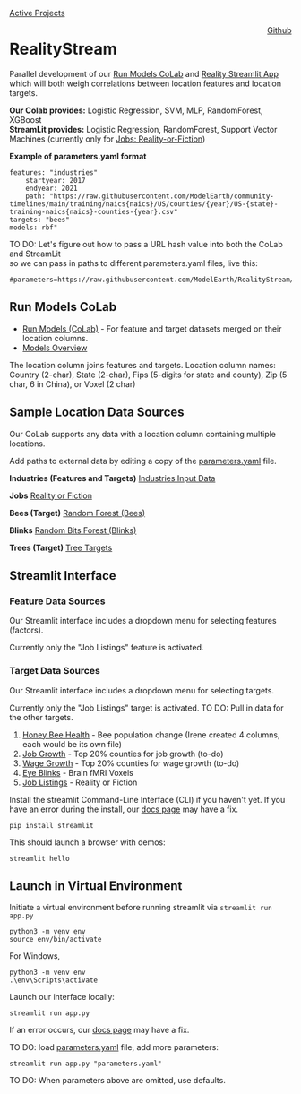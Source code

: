 [Active Projects](/projects)

<a href="https://github.com/ModelEarth/RealityStream/" style="float:right">Github</a>
# RealityStream
Parallel development of our [Run Models CoLab](input/industries) and [Reality Streamlit App](https://reality.streamlit.app/)  
which will both weigh correlations between location features and location targets.

**Our Colab provides:** Logistic Regression, SVM, MLP, RandomForest, XGBoost  
**StreamLit provides:** Logistic Regression, RandomForest, Support Vector Machines (currently only for [Jobs: Reality-or-Fiction](output/jobs))

**Example of parameters.yaml format**

	features: "industries"
		startyear: 2017
		endyear: 2021
	 	path: "https://raw.githubusercontent.com/ModelEarth/community-timelines/main/training/naics{naics}/US/counties/{year}/US-{state}-training-naics{naics}-counties-{year}.csv"
	targets: "bees"
	models: rbf"


TO DO: Let's figure out how to pass a URL hash value into both the CoLab and StreamLit  
so we can pass in paths to different parameters.yaml files, live this: 

	#parameters=https://raw.githubusercontent.com/ModelEarth/RealityStream/main/parameters.yaml

## Run Models CoLab

- [Run Models (CoLab)](input/industries) - For feature and target datasets merged on their location columns.
- [Models Overview](models)

The location column joins features and targets. Location column names:  
Country (2-char), State (2-char), Fips (5-digits for state and county), Zip (5 char, 6 in China), or Voxel (2 char)

## Sample Location Data Sources

Our CoLab supports any data with a location column containing multiple locations.  

Add paths to external data by editing a copy of the [parameters.yaml](https://github.com/ModelEarth/RealityStream/blob/main/parameters.yaml) file.

**Industries (Features and Targets)**
<a href="input/industries/">Industries Input Data</a>

**Jobs**
<a href="models/reality-or-fiction/">Reality or Fiction</a>

**Bees (Target)**
<a href="input/bees/">Random Forest (Bees)</a>

**Blinks**
<a href="models/random-bits-forest/">Random Bits Forest (Blinks)</a><br>

**Trees (Target)**
[Tree Targets](input/trees/)


## Streamlit Interface

### Feature Data Sources

Our Streamlit interface includes a dropdown menu for selecting features (factors).

Currently only the "Job Listings" feature is activated.

### Target Data Sources

Our Streamlit interface includes a dropdown menu for selecting targets.

Currently only the "Job Listings" target is activated.
TO DO: Pull in data for the other targets. 

1. [Honey Bee Health](input/bees/) - Bee population change (Irene created 4 columns, each would be its own file)
2. [Job Growth](input/industries/) - Top 20% counties for job growth (to-do)
3. [Wage Growth](input/industries/) - Top 20% counties for wage growth (to-do)
4. [Eye Blinks](output/blinks/) - Brain fMRI Voxels
5. [Job Listings](output/jobs/) - Reality or Fiction

Install the streamlit Command-Line Interface (CLI) if you haven't yet.
If you have an error during the install, our [docs page](docs) may have a fix.

	pip install streamlit

This should launch a browser with demos:

	streamlit hello

## Launch in Virtual Environment

Initiate a virtual environment before running streamlit via `streamlit run app.py`

	python3 -m venv env
	source env/bin/activate

For Windows,

	python3 -m venv env
	.\env\Scripts\activate


Launch our interface locally:

	streamlit run app.py


If an error occurs, our [docs page](docs) may have a fix.

<!--
To also try:

	streamlit run https://raw.githubusercontent.com/streamlit/reality/master/app.py
-->
TO DO: load [parameters.yaml](parameters.yaml) file, add more parameters:

	streamlit run app.py "parameters.yaml"

TO DO: When parameters above are omitted, use defaults.

